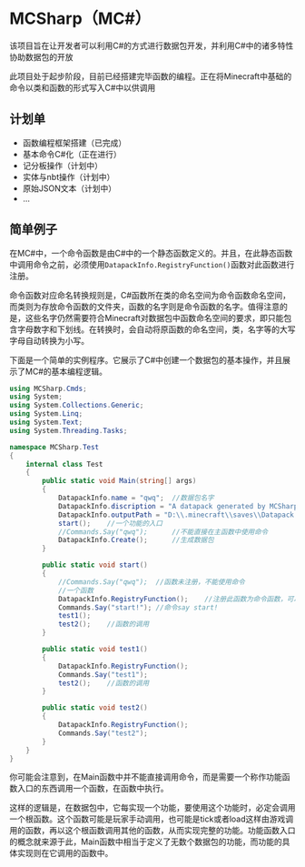 # MCSharp（MC#）
该项目旨在让开发者可以利用C#的方式进行数据包开发，并利用C#中的诸多特性协助数据包的开放 

此项目处于起步阶段，目前已经搭建完毕函数的编程。正在将Minecraft中基础的命令以类和函数的形式写入C#中以供调用

## 计划单
* 函数编程框架搭建（已完成）
* 基本命令C#化（正在进行）
* 记分板操作（计划中）
* 实体与nbt操作（计划中）
* 原始JSON文本（计划中）
* ...

## 简单例子
在MC#中，一个命令函数是由C#中的一个静态函数定义的。并且，在此静态函数中调用命令之前，必须使用`DatapackInfo.RegistryFunction()`函数对此函数进行注册。

命令函数对应命名转换规则是，C#函数所在类的命名空间为命令函数命名空间，而类则为存放命令函数的文件夹，函数的名字则是命令函数的名字。值得注意的是，这些名字仍然需要符合Minecraft对数据包中函数命名空间的要求，即只能包含字母数字和下划线。在转换时，会自动将原函数的命名空间，类，名字等的大写字母自动转换为小写。

下面是一个简单的实例程序。它展示了C#中创建一个数据包的基本操作，并且展示了MC#的基本编程逻辑。

```C#
using MCSharp.Cmds;
using System;
using System.Collections.Generic;
using System.Linq;
using System.Text;
using System.Threading.Tasks;

namespace MCSharp.Test
{
    internal class Test
    {
        public static void Main(string[] args)
        {
            DatapackInfo.name = "qwq";  //数据包名字
            DatapackInfo.discription = "A datapack generated by MCSharp";   //数据包描述
            DatapackInfo.outputPath = "D:\\.minecraft\\saves\\Datapack Lab\\datapacks";   //数据包路径
            start();    //一个功能的入口
            //Commands.Say("qwq");      //不能直接在主函数中使用命令
            DatapackInfo.Create();      //生成数据包
        }

        public static void start()
        {
            //Commands.Say("qwq");  //函数未注册，不能使用命令
            //一个函数
            DatapackInfo.RegistryFunction();    //注册此函数为命令函数，可以在函数中使用命令
            Commands.Say("start!"); //命令say start!
            test1();
            test2();    //函数的调用
        }

        public static void test1()
        {
            DatapackInfo.RegistryFunction();
            Commands.Say("test1");
            test2();    //函数的调用
        }

        public static void test2()
        {
            DatapackInfo.RegistryFunction();
            Commands.Say("test2");
        }
    }
}
```
你可能会注意到，在Main函数中并不能直接调用命令，而是需要一个称作功能函数入口的东西调用一个函数，在函数中执行。

这样的逻辑是，在数据包中，它每实现一个功能，要使用这个功能时，必定会调用一个根函数。这个函数可能是玩家手动调用，也可能是tick或者load这样由游戏调用的函数，再以这个根函数调用其他的函数，从而实现完整的功能。功能函数入口的概念就来源于此，Main函数中相当于定义了无数个数据包的功能，而功能的具体实现则在它调用的函数中。
